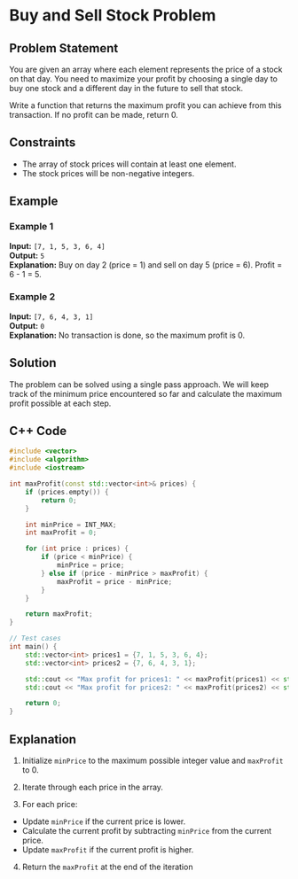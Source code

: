 # Buy and Sell Stock Problem

## Problem Statement
You are given an array where each element represents the price of a stock on that day. You need to maximize your profit by choosing a single day to buy one stock and a different day in the future to sell that stock.

Write a function that returns the maximum profit you can achieve from this transaction. If no profit can be made, return 0.

## Constraints
- The array of stock prices will contain at least one element.
- The stock prices will be non-negative integers.

## Example

### Example 1
**Input:** `[7, 1, 5, 3, 6, 4]`  
**Output:** `5`  
**Explanation:** Buy on day 2 (price = 1) and sell on day 5 (price = 6). Profit = 6 - 1 = 5.

### Example 2
**Input:** `[7, 6, 4, 3, 1]`  
**Output:** `0`  
**Explanation:** No transaction is done, so the maximum profit is 0.

## Solution
The problem can be solved using a single pass approach. We will keep track of the minimum price encountered so far and calculate the maximum profit possible at each step.

## C++ Code

```cpp
#include <vector>
#include <algorithm>
#include <iostream>

int maxProfit(const std::vector<int>& prices) {
    if (prices.empty()) {
        return 0;
    }

    int minPrice = INT_MAX;
    int maxProfit = 0;

    for (int price : prices) {
        if (price < minPrice) {
            minPrice = price;
        } else if (price - minPrice > maxProfit) {
            maxProfit = price - minPrice;
        }
    }

    return maxProfit;
}

// Test cases
int main() {
    std::vector<int> prices1 = {7, 1, 5, 3, 6, 4};
    std::vector<int> prices2 = {7, 6, 4, 3, 1};

    std::cout << "Max profit for prices1: " << maxProfit(prices1) << std::endl; // Output: 5
    std::cout << "Max profit for prices2: " << maxProfit(prices2) << std::endl; // Output: 0

    return 0;
}
```

## Explanation

1. Initialize `minPrice` to the maximum possible integer value and `maxProfit` to 0.

2. Iterate through each price in the array.

3. For each price:
- Update `minPrice` if the current price is lower.
- Calculate the current profit by subtracting `minPrice` from the current price.
- Update `maxProfit` if the current profit is higher.

4. Return the `maxProfit` at the end of the iteration